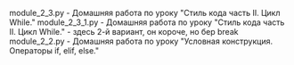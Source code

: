 module_2_3.py - Домашняя работа по уроку "Стиль кода часть II. Цикл While." 
module_2_3_1.py - Домашняя работа по уроку "Стиль кода часть II. Цикл While." - здесь 2-й вариант, он короче, но бер break
module_2_2.py - Домашняя работа по уроку "Условная конструкция. Операторы if, elif, else."
